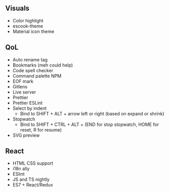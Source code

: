 ## Visuals
- Color highlight
- escook-theme
- Material icon theme

## QoL
- Auto rename tag
- Bookmarks (meh could help)
- Code spell checker
- Command palette NPM
- EOF mark
- Gitlens
- Live server
- Prettier
- Prettier ESLint
- Select by indent
    - Bind to SHIFT + ALT + arrow left or right (based on expand or shrink)
- Stopwatch
    - Bind to SHIFT + CTRL + ALT + (END for stop stopwatch, HOME for reset, R for resume)   
- SVG preview

## React
- HTML CSS support
- i18n ally
- ESlint
- JS and TS nightly
- ES7 + React/Redux
